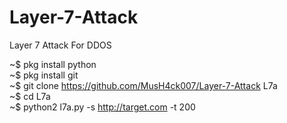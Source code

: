 # Layer-7-Attack
Layer 7 Attack For DDOS

~$ pkg install python <br>
~$ pkg install git <br>
~$ git clone https://github.com/MusH4ck007/Layer-7-Attack L7a <br>
~$ cd L7a <br>
~$ python2 l7a.py -s http://target.com -t 200

